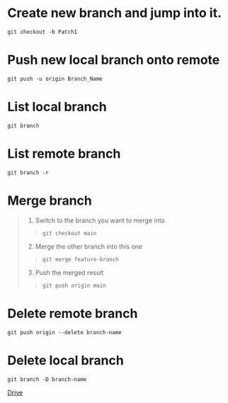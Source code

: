 # Create new branch and jump into it.
`git checkout -b Patch1`
# Push new local branch onto remote
`git push -u origin Branch_Name`
# List local branch
`git branch`
# List remote branch
`git branch -r`
# Merge branch
> 1. Switch to the branch you want to merge into
>> `git checkout main`
> 2. Merge the other branch into this one
>> `git merge feature-branch`
> 3. Push the merged result
>> `git push origin main`
# Delete remote branch
`git push origin --delete branch-name`
# Delete local branch
`git branch -D branch-name`

[Drive](https://drive.google.com/drive/folders/11WyWok5KEwpCpnO0IPIZ-gy_CltvekPS)
